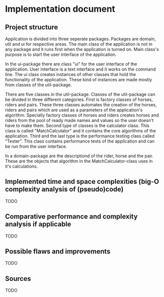 # Implementation document

## Project structure

Appilcation is divided into three seperate packages. Packages are domain, util and ui for respective areas. The main class of the application is not in any package and it runs first when the application is turned on. Main class's purpose is to start the user interface of the application.

In the ui-package there are class "ui" for the user interface of the application. User interface is a text interface and it works on the command line. The ui class creates instances of other classes that hold the functionality of the application. These kind of instances are made mostly from classes of the util-package. 

There are five classes in the util-package. Classes of the util-package can be divided in three different categories. First is factory classes of horses, riders and pairs. These three classes automates the creation of the horses, riders and pairs which are used as a parameters of the application's algorithm. Specially factory classes of horses and riders creates horses and riders from the pool of ready made names and values so the user doesn't have to make them. Second type of classes is the calculator class. This class is called "MatchCalculator" and it contains the core algorithms of the application. Third and the last type is the performance testing class called "Tester". This class contains performance tests of the application and can be run from the user interface.

In a domain-package are the descriptiond of the rider, horse and the pair. These are the objects that algorithm in the MatchCalculator-class uses in it's calculations.

## Implemented time and space complexities (big-O complexity analysis of (pseudo)code)
TODO

## Comparative performance and complexity analysis if applicable
TODO

## Possible flaws and improvements
TODO

## Sources
TODO
